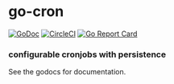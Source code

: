# go-cron

[![GoDoc](https://godoc.org/godoc.org/github.com/KaiserKarel/go-cron?status.svg)](https://godoc.org/github.com/KaiserKarel/go-cron)
[![CircleCI](https://circleci.com/gh/KaiserKarel/go-cron.svg?style=svg)](https://circleci.com/gh/KaiserKarel/go-cron)
[![Go Report Card](https://goreportcard.com/badge/github.com/kaiserkarel/go-cron)](https://goreportcard.com/report/github.com/kaiserkarel/go-cron)

### configurable cronjobs with persistence
See the godocs for documentation. 
